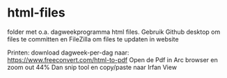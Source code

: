 # html-files
folder met o.a. dagweekprogramma html files.
Gebruik Github desktop om files te committen
en FileZilla om files te updaten in website

Printen:
download dagweek-per-dag naar:
https://www.freeconvert.com/html-to-pdf
Open de Pdf in Arc browser en zoom out 44%
Dan snip tool en copy/paste naar Irfan View

